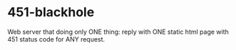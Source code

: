 # 451-blackhole
Web server that doing only ONE thing: reply with ONE static html page with 451 status code for ANY request.
